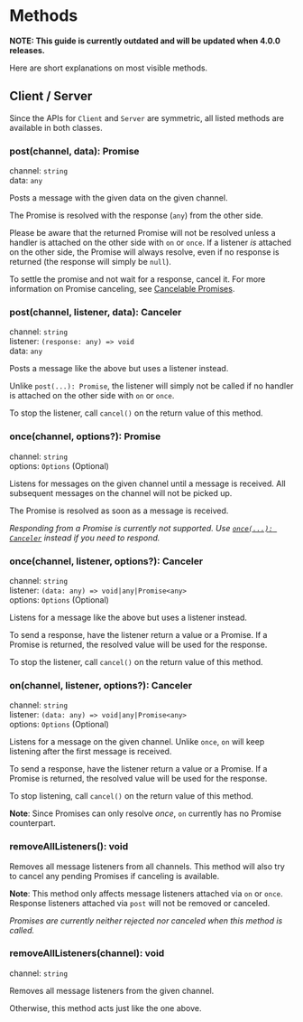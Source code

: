 # Methods

**NOTE: This guide is currently outdated and will be updated when 4.0.0 releases.**

Here are short explanations on most visible methods.

## Client / Server

Since the APIs for `Client` and `Server` are symmetric,
all listed methods are available in both classes.

### post(channel, data): Promise

channel: `string`  
data: `any`

Posts a message with the given data on the given channel.

The Promise is resolved with the response (`any`) from the other side.

Please be aware that the returned Promise will not be resolved unless a handler
is attached on the other side with `on` or `once`.
If a listener _is_ attached on the other side, the Promise will always resolve,
even if no response is returned (the response will simply be `null`).

To settle the promise and not wait for a response, cancel it.
For more information on Promise canceling,
see [Cancelable Promises](../README.md#cancelable-promises).

### post(channel, listener, data): Canceler

channel: `string`  
listener: `(response: any) => void`  
data: `any`

Posts a message like the above but uses a listener instead.

Unlike `post(...): Promise`, the listener will simply not be called if
no handler is attached on the other side with `on` or `once`.

To stop the listener, call `cancel()` on the return value of this method.

### once(channel, options?): Promise

channel: `string`  
options: `Options` (Optional)

Listens for messages on the given channel until a message is received.
All subsequent messages on the channel will not be picked up.

The Promise is resolved as soon as a message is received.

_Responding from a Promise is currently not supported._
_Use [`once(...): Canceler`](#oncechannel-listener-options-canceler)
instead if you need to respond._

### once(channel, listener, options?): Canceler

channel: `string`  
listener: `(data: any) => void|any|Promise<any>`  
options: `Options` (Optional)

Listens for a message like the above but uses a listener instead.

To send a response, have the listener return a value or a Promise.
If a Promise is returned, the resolved value will be used for the response.

To stop the listener, call `cancel()` on the return value of this method.

### on(channel, listener, options?): Canceler

channel: `string`  
listener: `(data: any) => void|any|Promise<any>`  
options: `Options` (Optional)

Listens for a message on the given channel.
Unlike `once`, `on` will keep listening after the first message is received.

To send a response, have the listener return a value or a Promise.
If a Promise is returned, the resolved value will be used for the response.

To stop listening, call `cancel()` on the return value of this method.

**Note**:
Since Promises can only resolve _once_,
`on` currently has no Promise counterpart.

### removeAllListeners(): void

Removes all message listeners from all channels.
This method will also try to cancel any pending Promises if
canceling is available.

**Note**:
This method only affects message listeners attached via `on` or `once`.
Response listeners attached via `post` will not be removed or canceled.

_Promises are currently neither rejected nor canceled when
this method is called._

### removeAllListeners(channel): void

channel: `string`

Removes all message listeners from the given channel.

Otherwise, this method acts just like the one above.

